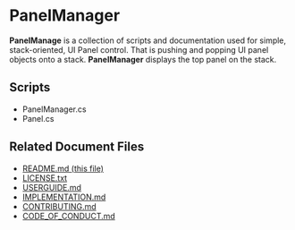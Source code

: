# PanelManager

**PanelManage** is a collection of scripts and documentation used for simple, stack-oriented, UI Panel control. That is pushing and popping UI panel objects onto a stack. **PanelManager** displays the top panel on the stack.

## Scripts

- PanelManager.cs
- Panel.cs

## Related Document Files

- [README.md (this file)](https://www.github.com/BriarSMC/PanelManager/blob/main/README.md)
- [LICENSE.txt](https://www.github.com/BriarSMC/PanelManager/blob/main/LICENSE.txt)
- [USERGUIDE.md](https://www.github.com/BriarSMC/PanelManager/blob/main/USERGUIDE.md)
- [IMPLEMENTATION.md](https://www.github.com/BriarSMC/PanelManager/blob/main/IMPLEMENTATION.md)
- [CONTRIBUTING.md](https://wwww.github.com/BriarSMC/PanelManager/blob/main/CONTRIBUTNG.md)
- [CODE_OF_CONDUCT.md](https://wwww.github.com/BriarSMC/PanelManager/blob/main/CODE_OF_CONDUCT.md)
